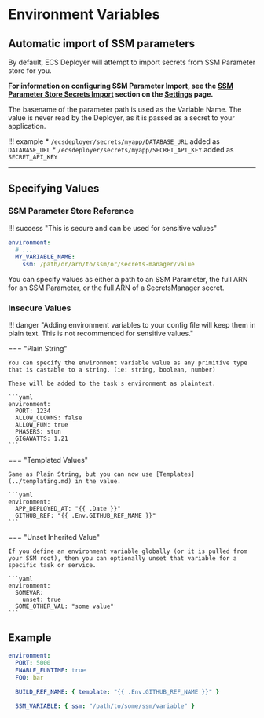 # Environment Variables


## Automatic import of SSM parameters
By default, ECS Deployer will attempt to import secrets from SSM Parameter store for you.

**For information on configuring SSM Parameter Import, see the [SSM Parameter Store Secrets Import](settings.md#ssm-import) section on the [Settings](settings.md) page.**

The basename of the parameter path is used as the Variable Name. The value is never read by the Deployer, as it is passed as a secret to your application.

!!! example
    * `/ecsdeployer/secrets/myapp/DATABASE_URL` added as `DATABASE_URL`
    * `/ecsdeployer/secrets/myapp/SECRET_API_KEY` added as `SECRET_API_KEY`


----

## Specifying Values

### SSM Parameter Store Reference
!!! success "This is secure and can be used for sensitive values"

```yaml
environment:
  # ...
  MY_VARIABLE_NAME:
    ssm: /path/or/arn/to/ssm/or/secrets-manager/value
```

You can specify values as either a path to an SSM Parameter, the full ARN for an SSM Parameter, or the full ARN of a SecretsManager secret.


### Insecure Values

!!! danger "Adding environment variables to your config file will keep them in plain text. This is not recommended for sensitive values."

=== "Plain String"

    You can specify the environment variable value as any primitive type that is castable to a string. (ie: string, boolean, number)

    These will be added to the task's environment as plaintext.

    ```yaml
    environment:
      PORT: 1234
      ALLOW_CLOWNS: false
      ALLOW_FUN: true
      PHASERS: stun
      GIGAWATTS: 1.21
    ```

=== "Templated Values"

    Same as Plain String, but you can now use [Templates](../templating.md) in the value.

    ```yaml
    environment:
      APP_DEPLOYED_AT: "{{ .Date }}"
      GITHUB_REF: "{{ .Env.GITHUB_REF_NAME }}"
    ```

=== "Unset Inherited Value"

    If you define an environment variable globally (or it is pulled from your SSM root), then you can optionally unset that variable for a specific task or service.

    ```yaml
    environment:
      SOMEVAR:
        unset: true
      SOME_OTHER_VAL: "some value"
    ```

## Example

```yaml
environment:
  PORT: 5000
  ENABLE_FUNTIME: true
  FOO: bar

  BUILD_REF_NAME: { template: "{{ .Env.GITHUB_REF_NAME }}" }

  SSM_VARIABLE: { ssm: "/path/to/some/ssm/variable" }

```